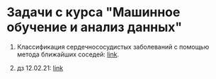 # Задачи с курса "Машинное обучение и анализ данных"

1) Классификация сердечнососудистых заболеваний с помощью метода ближайших соседей: [link](https://github.com/dupeljan/ML-exercises/blob/master/ClassificationHeartDesease_KNN.ipynb). 

2) дз 12.02.21: [link](https://github.com/dupeljan/ML-exercises/tree/master/11.02.21)
